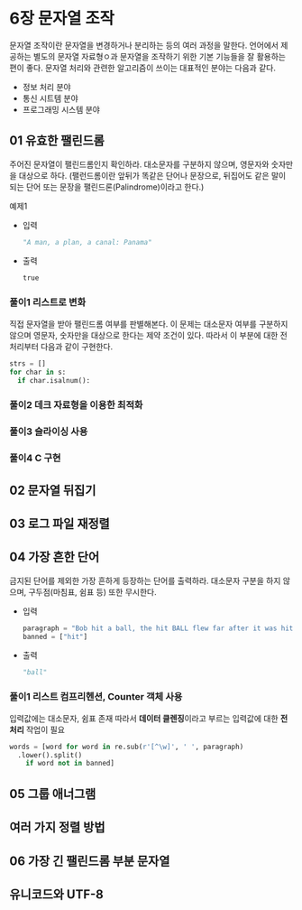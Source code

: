 # 6장 문자열 조작
문자열 조작이란 문자열을 변경하거나 분리하는 등의 여러 과정을 말한다. 언어에서 제공하는 별도의 문자열 자료형ㅇ과 문자열을 조작하기 위한 기본 기능들을 잘 활용하는 편이 좋다. 문자열 처리와 관련한 알고리즘이 쓰이는 대표적인 분야는 다음과 같다.
* 정보 처리 분야
* 통신 시트템 분야
* 프로그래밍 시스템 분야

## 01 유효한 팰린드롬
주어진 문자열이 팰린드롬인지 확인하라. 대소문자를 구분하지 않으며, 영문자와 숫자만을 대상으로 하다.
(팰런드롬이란 앞뒤가 똑같은 단어나 문장으로, 뒤집어도 같은 말이 되는 단어 또는 문장을 팰린드론(Palindrome)이라고 한다.)

예제1
* 입력
  ```python
  "A man, a plan, a canal: Panama"
  ```
* 출력
  ```python
  true
  ```
### 풀이1 리스트로 변화
직접 문자열을 받아 팰린드롬 여부를 판별해본다.
이 문제는 대소문자 여부를 구분하지 않으며 영문자, 숫자만을 대상으로 한다는 제약 조건이 있다. 따라서 이 부분에 대한 전처리부터 다음과 같이 구현한다.
  ```python
  strs = []
  for char in s:
    if char.isalnum():
  ```
### 풀이2 데크 자료형을 이용한 최적화
### 풀이3 슬라이싱 사용
### 풀이4 C 구현

## 02 문자열 뒤집기
## 03 로그 파일 재정렬
## 04 가장 흔한 단어
금지된 단어를 제외한 가장 흔하게 등장하는 단어를 출력하라. 대소문자 구분을 하지 않으며, 구두점(마침표, 쉼표 등) 또한 무시한다.
* 입력
  ```python
  paragraph = "Bob hit a ball, the hit BALL flew far after it was hit."
  banned = ["hit"]
  ```
* 출력
  ```python
  "ball"
  ```
### 풀이1 리스트 컴프리헨션, Counter 객체 사용
입력값에는 대소문자, 쉼표 존재
따라서 **데이터 클렌징**이라고 부르는 입력값에 대한 **전처리** 작업이 필요
  ```python
  words = [word for word in re.sub(r'[^\w]', ' ', paragraph)
    .lower().split()
      if word not in banned]
  ```

## 05 그룹 애너그램
## 여러 가지 정렬 방법
## 06 가장 긴 팰린드롬 부분 문자열
## 유니코드와 UTF-8
